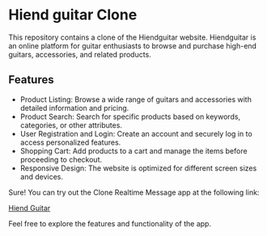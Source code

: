 # Hiend guitar Clone

This repository contains a clone of the Hiendguitar website. Hiendguitar is an online platform for guitar enthusiasts to browse and purchase high-end guitars, accessories, and related products.

## Features

- Product Listing: Browse a wide range of guitars and accessories with detailed information and pricing.
- Product Search: Search for specific products based on keywords, categories, or other attributes.
- User Registration and Login: Create an account and securely log in to access personalized features.
- Shopping Cart: Add products to a cart and manage the items before proceeding to checkout.
- Responsive Design: The website is optimized for different screen sizes and devices.

Sure! You can try out the Clone Realtime Message app at the following link:

[Hiend Guitar](https://hiendguitar-phieu.vercel.app/)

Feel free to explore the features and functionality of the app.

